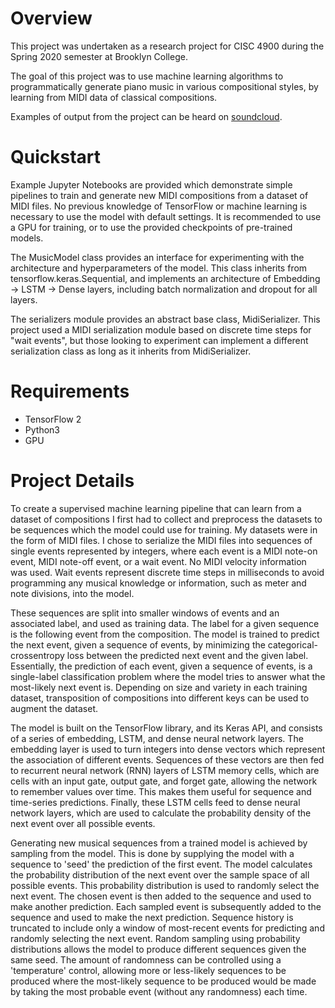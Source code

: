 # Overview

This project was undertaken as a research project for CISC 4900 during the Spring 2020 semester at Brooklyn College.

The goal of this project was to use machine learning algorithms to programmatically generate piano music in various compositional styles, by learning from MIDI data of classical compositions.

Examples of output from the project can be heard on [soundcloud](https://soundcloud.com/ml4midi/sets/ml-generated-sequences).

# Quickstart

Example Jupyter Notebooks are provided which demonstrate simple pipelines to train and generate new MIDI compositions from a dataset of MIDI files. No previous knowledge of TensorFlow or machine learning is necessary to use the model with default settings. It is recommended to use a GPU for training, or to use the provided checkpoints of pre-trained models.

The MusicModel class provides an interface for experimenting with the architecture and hyperparameters of the model. This class inherits from tensorflow.keras.Sequential, and implements an architecture of Embedding -> LSTM -> Dense layers, including batch normalization and dropout for all layers.

The serializers module provides an abstract base class, MidiSerializer. This project used a MIDI serialization module based on discrete time steps for "wait events", but those looking to experiment can implement a different serialization class as long as it inherits from MidiSerializer.

# Requirements

* TensorFlow 2
* Python3
* GPU

# Project Details

To create a supervised machine learning pipeline that can learn from a dataset of compositions I first had to collect and preprocess the datasets to be sequences which the model could use for training. My datasets were in the form of MIDI files. I chose to serialize the MIDI files into sequences of single events represented by integers, where each event is a MIDI note-on event, MIDI note-off event, or a wait event. No MIDI velocity information was used. Wait events represent discrete time steps in milliseconds to avoid programming any musical knowledge or information, such as meter and note divisions, into the model.

These sequences are split into smaller windows of events and an associated label, and used as training data. The label for a given sequence is the following event from the composition. The model is trained to predict the next event, given a sequence of events, by minimizing the categorical-crossentropy loss between the predicted next event and the given label. Essentially, the prediction of each event, given a sequence of events, is a single-label classification problem where the model tries to answer what the most-likely next event is. Depending on size and variety in each training dataset, transposition of compositions into different keys can be used to augment the dataset.

The model is built on the TensorFlow library, and its Keras API, and consists of a series of embedding, LSTM, and dense neural network layers. The embedding layer is used to turn integers into dense vectors which represent the association of different events. Sequences of these vectors are then fed to recurrent neural network (RNN) layers of LSTM memory cells, which are cells with an input gate, output gate, and forget gate, allowing the network to remember values over time. This makes them useful for sequence and time-series predictions. Finally, these LSTM cells feed to dense neural network layers, which are used to calculate the probability density of the next event over all possible events.

Generating new musical sequences from a trained model is achieved by sampling from the model. This is done by supplying the model with a sequence to 'seed' the prediction of the first event. The model calculates the probability distribution of the next event over the sample space of all possible events. This probability distribution is used to randomly select the next event. The chosen event is then added to the sequence and used to make another prediction. Each sampled event is subsequently added to the sequence and used to make the next prediction. Sequence history is truncated to include only a window of most-recent events for predicting and randomly selecting the next event. Random sampling using probability distributions allows the model to produce different sequences given the same seed. The amount of randomness can be controlled using a 'temperature' control, allowing more or less-likely sequences to be produced where the most-likely sequence to be produced would be made by taking the most probable event (without any randomness) each time.
